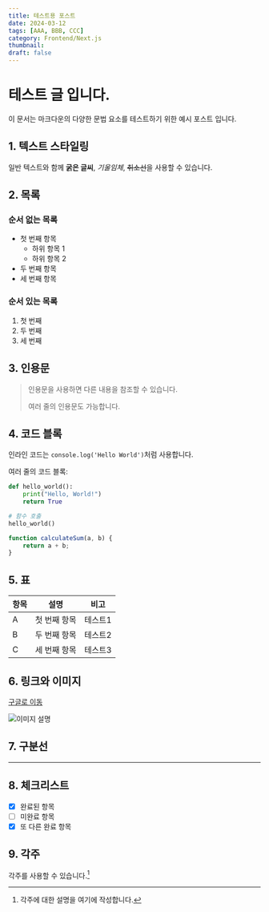 ```yaml
---
title: 테스트용 포스트
date: 2024-03-12
tags: [AAA, BBB, CCC]
category: Frontend/Next.js
thumbnail:
draft: false
---
```


# 테스트 글 입니다.

이 문서는 마크다운의 다양한 문법 요소를 테스트하기 위한 예시 포스트 입니다.

## 1. 텍스트 스타일링

일반 텍스트와 함께 **굵은 글씨**, *기울임체*, ~~취소선~~을 사용할 수 있습니다.

## 2. 목록

### 순서 없는 목록
- 첫 번째 항목
  - 하위 항목 1
  - 하위 항목 2
- 두 번째 항목
- 세 번째 항목

### 순서 있는 목록
1. 첫 번째
2. 두 번째
3. 세 번째

## 3. 인용문

> 인용문을 사용하면 다른 내용을 참조할 수 있습니다.
> 
> 여러 줄의 인용문도 가능합니다.

## 4. 코드 블록

인라인 코드는 `console.log('Hello World')`처럼 사용합니다.

여러 줄의 코드 블록:

```python
def hello_world():
    print("Hello, World!")
    return True

# 함수 호출
hello_world()
```

```javascript
function calculateSum(a, b) {
    return a + b;
}
```

## 5. 표

| 항목 | 설명 | 비고 |
|------|------|------|
| A | 첫 번째 항목 | 테스트1 |
| B | 두 번째 항목 | 테스트2 |
| C | 세 번째 항목 | 테스트3 |

## 6. 링크와 이미지

[구글로 이동](https://www.google.com)

![이미지 설명](https://via.placeholder.com/150)

## 7. 구분선

---

## 8. 체크리스트

- [x] 완료된 항목
- [ ] 미완료 항목
- [x] 또 다른 완료 항목

## 9. 각주

각주를 사용할 수 있습니다.[^1]

[^1]: 각주에 대한 설명을 여기에 작성합니다.